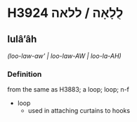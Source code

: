 # H3924 לֻלָאָה / ללאה

## lulâʼâh

_(loo-law-aw' | loo-law-AW | loo-la-AH)_

### Definition

from the same as H3883; a loop; loop; n-f

- loop
  - used in attaching curtains to hooks
